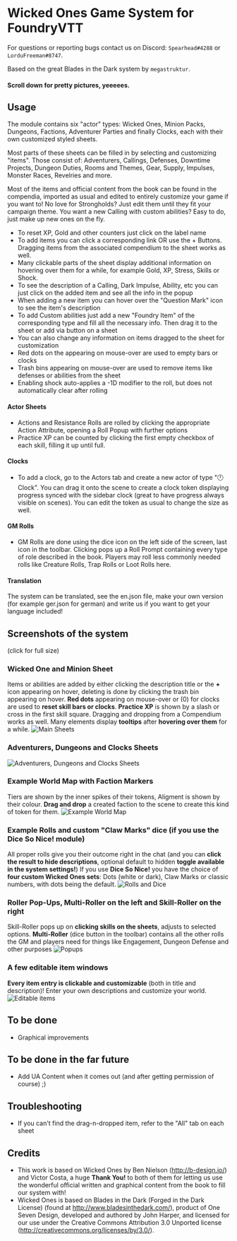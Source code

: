 # Wicked Ones Game System for FoundryVTT

For questions or reporting bugs contact us on Discord: `Spearhead#4288` or `LorduFreeman#8747`.

Based on the great Blades in the Dark system by `megastruktur`.
#### Scroll down for pretty pictures, yeeeees.

## Usage
The module contains six "actor" types: Wicked Ones, Minion Packs, Dungeons, Factions, Adventurer Parties and finally Clocks, each with their own customized styled sheets.

Most parts of these sheets can be filled in by selecting and customizing "items". Those consist of: Adventurers, Callings, Defenses, Downtime Projects, Dungeon Duties, Rooms and Themes, Gear, Supply, Impulses, Monster Races, Revelries and more.

Most of the items and official content from the book can be found in the compendia, imported as usual and edited to entirely customize your game if you want to! No love for Strongholds? Just edit them until they fit your campaign theme. You want a new Calling with custom abilities? Easy to do, just make up new ones on the fly.

- To reset XP, Gold and other counters just click on the label name
- To add items you can click a corresponding link OR use the + Buttons. Dragging items from the associated compendium to the sheet works as well.
- Many clickable parts of the sheet display additional information on hovering over them for a while, for example Gold, XP, Stress, Skills or Shock.
- To see the description of a Calling, Dark Impulse, Ability, etc you can just click on the added item and see all the info in the popup
- When adding a new item you can hover over the "Question Mark" icon to see the item's description
- To add Custom abilities just add a new "Foundry Item" of the corresponding type and fill all the necessary info. Then drag it to the sheet or add via button on a sheet
- You can also change any information on items dragged to the sheet for customization
- Red dots on the appearing on mouse-over are used to empty bars or clocks
- Trash bins appearing on mouse-over are used to remove items like defenses or abilities from the sheet
- Enabling shock auto-applies a -1D modifier to the roll, but does not automatically clear after rolling
#### Actor Sheets
- Actions and Resistance Rolls are rolled by clicking the appropriate Action Attribute, opening a Roll Popup with further options
- Practice XP can be counted by clicking the first empty checkbox of each skill, filling it up until full.
#### Clocks
- To add a clock, go to the Actors tab and create a new actor of type "🕛 Clock". You can drag it onto the scene to create a clock token displaying progress synced with the sidebar clock (great to have progress always visible on scenes). You can edit the token as usual to change the size as well.
#### GM Rolls
- GM Rolls are done using the dice icon on the left side of the screen, last icon in the toolbar. Clicking pops up a Roll Prompt containing every type of role described in the book. Players may roll less commonly needed rolls like Creature Rolls, Trap Rolls or Loot Rolls here. 
#### Translation
The system can be translated, see the en.json file, make your own version (for example ger.json for german) and write us if you want to get your language included!

## Screenshots of the system
(click for full size)
### Wicked One and Minion Sheet
Items or abilities are added by either clicking the description title or the **+** icon appearing on hover, deleting is done by clicking the trash bin appearing on hover. **Red dots** appearing on mouse-over or (0) for clocks are used to **reset skill bars or clocks**. **Practice XP** is shown by a slash or cross in the first skill square. Dragging and dropping from a Compendium works as well. Many elements display **tooltips** after **hovering over them** for a while.
![Main Sheets](readme-images/wominionscompendia.png)
### Adventurers, Dungeons and Clocks Sheets
![Adventurers, Dungeons and Clocks Sheets](readme-images/othersheets.png)
### Example World Map with Faction Markers
Tiers are shown by the inner spikes of their tokens, Aligment is shown by their colour. **Drag and drop** a created faction to the scene to create this kind of token for them.
![Example World Map](readme-images/factions.png)
### Example Rolls and custom "Claw Marks" dice (if you use the Dice So Nice! module)
All proper rolls give you their outcome right in the chat (and you can **click the result to hide descriptions**, optional default to hidden **toggle available in the system settings!**) If you use **Dice So Nice!** you have the choice of **four custom Wicked Ones sets**: Dots (white or dark), Claw Marks or classic numbers, with dots being the default.
![Rolls and Dice](readme-images/dice.png)
### Roller Pop-Ups, Multi-Roller on the left and Skill-Roller on the right
Skill-Roller pops up on **clicking skills on the sheets**, adjusts to selected options. **Multi-Roller** (dice button in the toolbar) contains all the other rolls the GM and players need for things like Engagement, Dungeon Defense and other purposes
![Popups](readme-images/rollers.png)
### A few editable item windows
**Every item entry is clickable and customizable** (both in title and description)! Enter your own descriptions and customize your world.
![Editable items](readme-images/items.png)

## To be done
- Graphical improvements

## To be done in the far future
- Add UA Content when it comes out (and after getting permission of course) ;)

## Troubleshooting
- If you can't find the drag-n-dropped item, refer to the "All" tab on each sheet

## Credits
- This work is based on Wicked Ones by Ben Nielson (http://b-design.io/) and Victor Costa, a huge **Thank You!** to both of them for letting us use the wonderful official written and graphical content from the book to fill our system with!
- Wicked Ones is based on Blades in the Dark (Forged in the Dark License) (found at http://www.bladesinthedark.com/), product of One Seven Design, developed and authored by John Harper, and licensed for our use under the Creative Commons Attribution 3.0 Unported license (http://creativecommons.org/licenses/by/3.0/).

